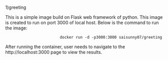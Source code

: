 1)greeting

This is a simple image build on Flask web framework of python. This image is created to run on port 3000 of local host. Below is the command to run the image:

                            docker run -d -p3000:3000 saisunny07/greeting

After running the container, user needs to navigate to the http://localhost:3000 page to view the results.